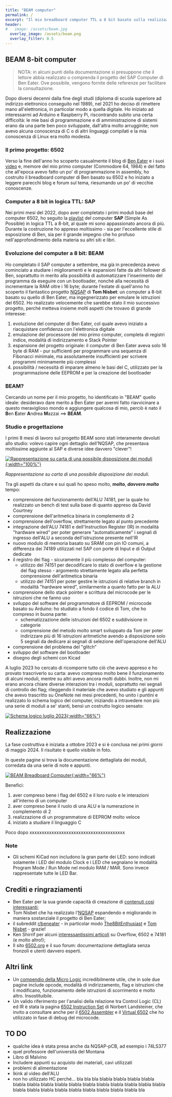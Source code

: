 ```yaml
---
title: "BEAM computer"
permalink: /
excerpt: "Il mio breadboard computer TTL a 8 bit basato sulla realizzazione di Ben Eater e sui miglioramenti di Tom Nisbet"
header:
#   image: /assets/beam.jpg
  overlay_image: /assets/beam.png
  overlay_filter: 0.5
---
```


## BEAM 8-bit computer

<!-- TLDR: vai subito alla [documentazione del BEAM 8-bit computer](https://andreamazzai.github.io/beam/) su GitHub Pages -->

>NOTA: in alcuni punti della documentazione si presuppone che il lettore abbia realizzato o comprenda il progetto del SAP Computer di Ben Eater. Ove possibile, vengono fornite delle referenze per facilitare la consultazione.

Dopo diversi decenni dalla fine degli studi (diploma di scuola superiore ad indirizzo elettronico conseguito nel 1989), nel 2021 ho deciso di rimettere mano all'elettronica, in particolar modo a quella digitale. Ho iniziato ad interessarmi ad Arduino e Raspberry Pi, riscontrando subito una certa difficoltà: le mie basi di programmazione e di amministrazione di sistemi erano da una parte ben poco sviluppate, dall'altra molto arrugginite; non avevo alcuna conoscenza di C o di altri linguaggi compilati e la mia conoscenza di Linux era molto modesta.

### Il primo progetto: 6502

Verso la fine dell'anno ho scoperto casualmente il blog di [Ben Eater](https://eater.net/) e i suoi [video](https://www.youtube.com/@BenEater/playlists) e, memore del mio primo computer (Commodore 64, 1984) e del fatto che all'epoca avevo fatto un po' di programmazione in assembly, ho costruito il breadboard computer di Ben basato su 6502 e ho iniziato a leggere parecchi blog e forum sul tema, riesumando un po' di vecchie conoscenze.

### Computer a 8 bit in logica TTL: SAP

Nei primi mesi del 2022, dopo aver completato i primi moduli base del computer 6502, ho seguito la [playlist](https://www.youtube.com/playlist?list=PLowKtXNTBypGqImE405J2565dvjafglHU) del computer **SAP** (Simple As Possible) in logica TTL a 8-bit, al quale mi sono appassionato ancora di più. Durante la costruzione ho appreso moltissimo - sia per l'eccellente stile di esposizione di Ben, sia per il grande impegno che ho profuso nell'approfondimento della materia su altri siti e libri.

### Evoluzione del computer a 8 bit: BEAM

Ho completato il SAP computer a settembre, ma già in precedenza avevo cominciato a studiare i miglioramenti e le espansioni fatte da altri follower di Ben, soprattutto in merito alla possibilità di automatizzare l'inserimento del programma da eseguire con un bootloader, nonché alla necessità di incrementare la RAM oltre i 16 byte; durante l'estate di quell'anno ho scoperto il fantastico progetto [NQSAP](https://https://tomnisbet.github.io/nqsap/) di **Tom Nisbet**: un computer a 8-bit basato su quello di Ben Eater, ma ingegnerizzato per emulare le istruzioni del 6502. Ho realizzato velocemente che sarebbe stato il mio successivo progetto, perché metteva insieme molti aspetti che trovavo di grande interesse:

1. evoluzione del computer di Ben Eater, col quale avevo iniziato a riacquistare confidenza con l'elettronica digitale
2. emulazione del processore del mio primo computer, completa di registri indice, modalità di indirizzamento e Stack Pointer
3. espansione del progetto originale: il computer di Ben Eater aveva solo 16 byte di RAM - pur sufficienti per programmare una sequenza di Fibonacci minimale, ma assolutamente insufficienti per scrivere programmi minimamente più complessi
4. possibilità / necessità di imparare almeno le basi del C, utilizzato per la programmazione delle EEPROM e per la creazione del bootloader

### BEAM?

Cercando un nome per il mio progetto, ho identificato in "BEAM" quello ideale: desideravo dare merito a Ben Eater per avermi fatto riavvicinare a questo meraviglioso mondo e aggiungere qualcosa di mio, perciò è nato il **B**en **E**ater **A**ndrea **M**azzai ==> **BEAM**.

### Studio e progettazione

I primi 8 mesi di lavoro sul progetto BEAM sono stati interamente devoluti allo studio: volevo capire ogni dettaglio dell'NQSAP, che presentava moltissime aggiunte al SAP e diverse idee davvero "clever"!

[![Rappresentazione su carta di una possibile disposizione dei moduli](assets/beam-paper-breadboards.png "Rappresentazione su carta di una possibile disposizione dei moduli"){:width="100%"}](assets/beam-paper-breadboards.png)

*Rappresentazione su carta di una possibile disposizione dei moduli.*

Tra gli aspetti da citare e sui quali ho speso molto, **molto**, ***davvero molto*** tempo:

- comprensione del funzionamento dell'ALU 74181, per la quale ho realizzato un bench di test sulla base di quanto appreso da David Courtney
- comprensione dell'aritmetica binaria in complemento di 2
- comprensione dell'overflow, strettamente legato al punto precedente
- integrazione dell'ALU 74181 e dell'Instruction Register (IR) in modalità "hardware wired" per poter generare "automaticamente" i segnali di ingresso dell'ALU a seconda dell'istruzione presente nell'IR
- nuovo modulo di memoria basato su SRAM con pin IO comuni, a differenza dei 74189 utilizzati nel SAP con porte di Input e di Output dedicate
- il registro dei flag - sicuramente il più complesso del computer:
  - utilizzo del 74151 per decodificare lo stato di overflow e la gestione del flag stesso - argomento strettamente legato alla perfetta comprensione dell'aritmetica binaria
  - utilizzo del 74151 per poter gestire le istruzioni di relative branch in modalità "hardware wired", similarmente a quanto fatto per la ALU
- comprensione dello stack pointer e scrittura del microcode per le istruzioni che ne fanno uso
- sviluppo del software del programmatore di EEPROM / microcode basato su Arduino: ho studiato a fondo il codice di Tom, che ho compreso in buona parte:
  - schematizzazione delle istruzioni del 6502 e suddivisione in categorie
  - comprensione del metodo molto smart sviluppato da Tom per poter indirizzare più di 16 istruzioni aritmetiche avendo a disposizione solo 5 segnali da dedicare ai segnali di selezione dell'operazione dell'ALU
- comprensione del problema del "glitch"
- sviluppo del software del bootloader
- disegno degli schemi con Kicad

A luglio 2023 ho cercato di ricomporre tutto ciò che avevo appreso e ho provato trascriverlo su carta: avevo compreso molto bene il funzionamento di alcuni moduli, mentre su altri avevo ancora molti dubbi. Inoltre, non mi erano ancora chiare diverse interazioni tra i moduli, soprattutto nei segnali di controllo dei flag; rileggendo il materiale che avevo studiato e gli appunti che avevo trascritto su OneNote nei mesi precedenti, ho unito i puntini e realizzato lo schema logico del computer, iniziando a intravedere non più una serie di moduli a se' stanti, bensì un costrutto logico sensato:

[![Schema logico luglio 2023](assets/hand-drawn-logic.jpg "Schema logico luglio 2023"){:width="66%"}](assets/hand-drawn-logic.jpg)

## Realizzazione

La fase costruttiva è iniziata a ottobre 2023 e si è conclusa nei primi giorni di maggio 2024. Il risultato è quello visibile in foto.

In queste pagine si trova la documentazione dettagliata dei moduli, corredata da una serie di note e appunti.

[![BEAM Breadboard Computer](assets/beam.png "BEAM breadboard computer"){:width="66%"}](assets/beam.png)

Benefici:

1. aver compreso bene i flag del 6502 e il loro ruolo e le interazioni all'interno di un computer
2. aver compreso bene il ruolo di una ALU e la numerazione in complemento di 2
3. realizzazione di un programmatore di EEPROM molto veloce
4. iniziato a studiare il linguaggio C

Poco dopo xxxxxxxxxxxxxxxxxxxxxxxxxxxxxxxxxxxxxxx

### Note

- Gli schemi KiCad non includono la gran parte dei LED: sono indicati solamente i LED del modulo Clock e i LED che segnalano le modalità Program Mode / Run Mode nel modulo RAM / MAR. Sono invece rappresentate tutte le LED Bar.

## Crediti e ringraziamenti

- Ben Eater per la sua grande capacità di creazione di [contenuti così interessanti](https://www.youtube.com/@BenEater/playlists/);
- Tom Nisbet che ha realizzato l'[NQSAP](https://https://tomnisbet.github.io/nqsap/) espandendo e migliorando in maniera sostanziale il progetto di Ben Eater;
- il subreddit [r/beneater](https://www.reddit.com/r/beneater/) - in particolar modo [The8BitEnthusiast](https://www.reddit.com/user/The8BitEnthusiast/) e [Tom Nisbet](https://www.reddit.com/user/nib85/) - grazie!
- Ken Shirrif per alcuni [interessantissimi articoli](https://www.righto.com/) su Overflow, 6502 e 74181 (e molto altro!);
- Il sito [6502.org](http://6502.org) e il suo forum: documentazione dettagliata senza fronzoli e utenti davvero esperti.

## Altri link

- Un [compendio della Micro Logic](https://www.atarimania.com/documents/6502%20(65xx)%20Microprocessor%20Instant%20Reference%20Card.pdf) incredibilmente utile, che in sole due pagine include opcode, modalità di indirizzamento, flag e istruzioni che li modificano, funzionamento delle istruzioni di scorrimento e molto altro. Insostituibile.
- Un valido riferimento per l'analisi della relazione tra Control Logic (CL) ed IR è stata la pagina [6502 Instruction Set](https://www.masswerk.at/6502/6502_instruction_set.html) di Norbert Landsteiner, che invito a consultare anche per il [6502 Assembler](https://www.masswerk.at/6502/assembler.html) e il [Virtual 6502](https://www.masswerk.at/6502/) che ho utilizzato in fase di debug del microcode.

## TO DO

- qualche idea è stata presa anche da NQSAP-pCB, ad esempio i 74LS377
- quel professore dell'università del Montana
- Libro di Malvino
- Includere appunti su acquisto dei materiali, cavi utilizzati
- problemi di alimentazione
- lkink al video dell'ALU
- non ho utilizzato HC perché... bla bla bla blabla blabla blabla blabla blabla blabla blabla blabla blabla blabla blabla blabla blabla blabla blabla blabla blabla blabla blabla blabla blabla blabla blabla blabla bla